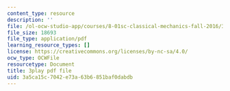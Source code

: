```yaml
---
content_type: resource
description: ''
file: /ol-ocw-studio-app/courses/8-01sc-classical-mechanics-fall-2016/3a5ca15c7042e73a63b6851baf0dabdb_t2PkbsWjG80.pdf
file_size: 18693
file_type: application/pdf
learning_resource_types: []
license: https://creativecommons.org/licenses/by-nc-sa/4.0/
ocw_type: OCWFile
resourcetype: Document
title: 3play pdf file
uid: 3a5ca15c-7042-e73a-63b6-851baf0dabdb
---
```


